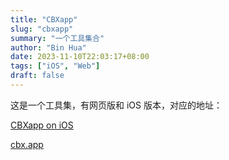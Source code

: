 ```yaml
---
title: "CBXapp"
slug: "cbxapp"
summary: "一个工具集合"
author: "Bin Hua"
date: 2023-11-10T22:03:17+08:00
tags: ["iOS", "Web"]
draft: false
---
```


这是一个工具集，有网页版和 iOS 版本，对应的地址：

[CBXapp on iOS](https://apps.apple.com/app/cbxapp/id1408811845)

[cbx.app](https://cbx.app)